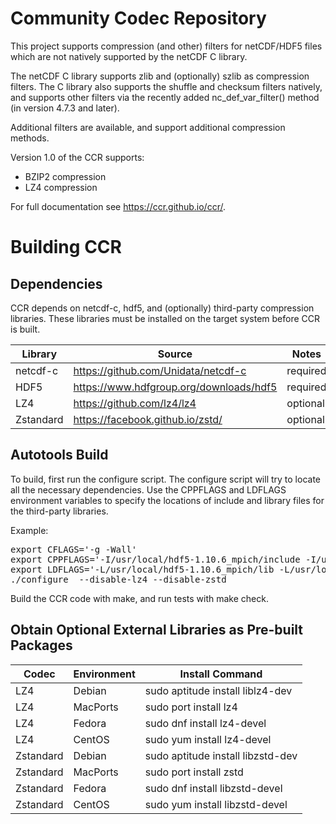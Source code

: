 # Community Codec Repository

This project supports compression (and other) filters for netCDF/HDF5
files which are not natively supported by the netCDF C library.

The netCDF C library supports zlib and (optionally) szlib as
compression filters. The C library also supports the shuffle and
checksum filters natively, and supports other filters via the recently
added nc_def_var_filter() method (in version 4.7.3 and later).

Additional filters are available, and support additional compression
methods.

Version 1.0 of the CCR supports:
* BZIP2 compression
* LZ4 compression

For full documentation see https://ccr.github.io/ccr/.

# Building CCR

## Dependencies

CCR depends on netcdf-c, hdf5, and (optionally) third-party
compression libraries. These libraries must be installed on the target
system before CCR is built.

Library   | Source                                    | Notes
--------- |-------                                    | -----
netcdf-c  | https://github.com/Unidata/netcdf-c       | required
HDF5      | https://www.hdfgroup.org/downloads/hdf5   | required
LZ4       | https://github.com/lz4/lz4                | optional
Zstandard | https://facebook.github.io/zstd/          | optional 

## Autotools Build

To build, first run the configure script. The configure script will
try to locate all the necessary dependencies. Use the CPPFLAGS and
LDFLAGS environment variables to specify the locations of include and
library files for the third-party libraries.

Example:
<pre>
export CFLAGS='-g -Wall'
export CPPFLAGS='-I/usr/local/hdf5-1.10.6_mpich/include -I/usr/local/netcdf-c-4.7.4_hdf5-1.10.6_szip_mpich/include'
export LDFLAGS='-L/usr/local/hdf5-1.10.6_mpich/lib -L/usr/local/netcdf-c-4.7.4_hdf5-1.10.6_szip_mpich/lib'
./configure  --disable-lz4 --disable-zstd 
</pre>

Build the CCR code with make, and run tests with make check.

## Obtain Optional External Libraries as Pre-built Packages

Codec     |  Environment | Install Command
--------- |------------- | ---------------
LZ4       |  Debian      | sudo aptitude install liblz4-dev
LZ4       |  MacPorts    | sudo port install lz4
LZ4       |  Fedora      | sudo dnf install lz4-devel
LZ4       |  CentOS      | sudo yum install lz4-devel
Zstandard |  Debian      | sudo aptitude install libzstd-dev
Zstandard |  MacPorts    | sudo port install zstd
Zstandard |  Fedora      | sudo dnf install libzstd-devel
Zstandard |  CentOS      | sudo yum install libzstd-devel





